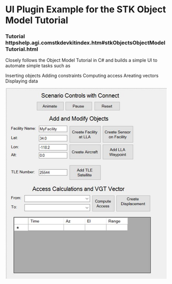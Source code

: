 # UI Plugin Example for the STK Object Model Tutorial

### Tutorial  httpshelp.agi.comstkdevkitindex.htm#stkObjectsObjectModelTutorial.html

Closely follows the Object Model Tutorial in C# and builds a simple UI to automate simple tasks such as

 Inserting objects
 Adding constraints 
 Computing access
 Areating vectors
 Displaying data

![title](UIPluginOMTutorial.JPG)